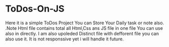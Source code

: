 # ToDos-On-JS
Here it is a simple ToDos Project You can Store Your Daily task or note also.
.Note Html file contains total all Html,Css ans JS file in one file You can use also in directly.
I am also upoleded Distinct file with defforent file you can also use it.
It is not responssive yet i will handle it future.
